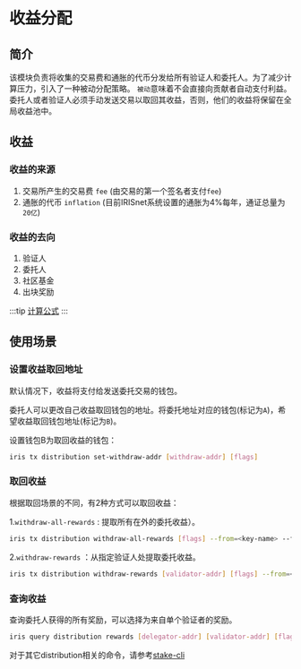 # 收益分配

## 简介

该模块负责将收集的交易费和通胀的代币分发给所有验证人和委托人。为了减少计算压力，引入了一种被动分配策略。
`被动`意味着不会直接向贡献者自动支付利益。委托人或者验证人必须手动发送交易以取回其收益，否则，他们的收益将保留在全局收益池中。

## 收益

### 收益的来源

1. 交易所产生的交易费 `fee` (由交易的第一个签名者支付`fee`)
2. 通胀的代币 `inflation`   (目前IRISnet系统设置的通胀为4%每年，通证总量为`20亿`)

### 收益的去向

1. 验证人
2. 委托人
3. 社区基金
4. 出块奖励

:::tip
[计算公式](../concepts/general-concepts.md#staking-收益计算公式)
:::

## 使用场景

### 设置收益取回地址

默认情况下，收益将支付给发送委托交易的钱包。

委托人可以更改自己收益取回钱包的地址。将委托地址对应的钱包(标记为`A`)，希望收益取回钱包地址(标记为`B`)。

设置钱包B为取回收益的钱包：

```bash
iris tx distribution set-withdraw-addr [withdraw-addr] [flags]
```  

### 取回收益

根据取回场景的不同，有2种方式可以取回收益：

1.`withdraw-all-rewards` : 提取所有在外的委托收益）。

```bash
iris tx distribution withdraw-all-rewards [flags] --from=<key-name> --fees=0.3iris --chain-id=irishub
```

2.`withdraw-rewards` ：从指定验证人处提取委托收益。

```bash
iris tx distribution withdraw-rewards [validator-addr] [flags] --from=<key-name> --fees=0.3iris --chain-id=irishub
```

### 查询收益

查询委托人获得的所有奖励，可以选择为来自单个验证者的奖励。

```bash
iris query distribution rewards [delegator-addr] [validator-addr] [flags]
```

对于其它distribution相关的命令，请参考[stake-cli](../cli-client/distribution.md)
